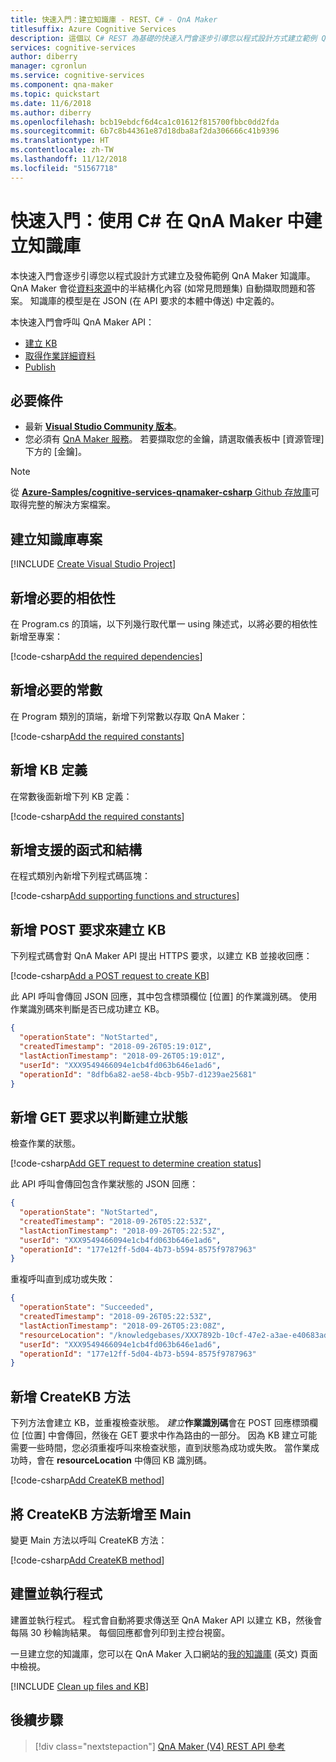 ```yaml
---
title: 快速入門：建立知識庫 - REST、C# - QnA Maker
titlesuffix: Azure Cognitive Services
description: 這個以 C# REST 為基礎的快速入門會逐步引導您以程式設計方式建立範例 QnA Maker 知識庫，且該知識庫會出現在認知服務 API 帳戶的 Azure 儀表板中。
services: cognitive-services
author: diberry
manager: cgronlun
ms.service: cognitive-services
ms.component: qna-maker
ms.topic: quickstart
ms.date: 11/6/2018
ms.author: diberry
ms.openlocfilehash: bcb19ebdcf6d4ca1c01612f815700fbbc0dd2fda
ms.sourcegitcommit: 6b7c8b44361e87d18dba8af2da306666c41b9396
ms.translationtype: HT
ms.contentlocale: zh-TW
ms.lasthandoff: 11/12/2018
ms.locfileid: "51567718"
---
```

# <a name="quickstart-create-a-knowledge-base-in-qna-maker-using-c"></a>快速入門：使用 C# 在 QnA Maker 中建立知識庫

本快速入門會逐步引導您以程式設計方式建立及發佈範例 QnA Maker 知識庫。 QnA Maker 會從[資料來源](../Concepts/data-sources-supported.md)中的半結構化內容 (如常見問題集) 自動擷取問題和答案。 知識庫的模型是在 JSON (在 API 要求的本體中傳送) 中定義的。 

本快速入門會呼叫 QnA Maker API：
* [建立 KB](https://westus.dev.cognitive.microsoft.com/docs/services/5a93fcf85b4ccd136866eb37/operations/5ac266295b4ccd1554da75ff)
* [取得作業詳細資料](https://westus.dev.cognitive.microsoft.com/docs/services/5a93fcf85b4ccd136866eb37/operations/operations_getoperationdetails)
* [Publish](https://westus.dev.cognitive.microsoft.com/docs/services/5a93fcf85b4ccd136866eb37/operations/5ac266295b4ccd1554da75fe) 

## <a name="prerequisites"></a>必要條件

* 最新 [**Visual Studio Community 版本**](https://www.visualstudio.com/downloads/)。
* 您必須有 [QnA Maker 服務](../How-To/set-up-qnamaker-service-azure.md)。 若要擷取您的金鑰，請選取儀表板中 [資源管理] 下方的 [金鑰]。 

> [!NOTE] 
> 從 [**Azure-Samples/cognitive-services-qnamaker-csharp** Github 存放庫](https://github.com/Azure-Samples/cognitive-services-qnamaker-csharp)可取得完整的解決方案檔案。

## <a name="create-a-knowledge-base-project"></a>建立知識庫專案

[!INCLUDE [Create Visual Studio Project](../../../../includes/cognitive-services-qnamaker-quickstart-csharp-create-project.md)] 

## <a name="add-the-required-dependencies"></a>新增必要的相依性

在 Program.cs 的頂端，以下列幾行取代單一 using 陳述式，以將必要的相依性新增至專案：

[!code-csharp[Add the required dependencies](~/samples-qnamaker-csharp/documentation-samples/quickstarts/create-knowledge-base/QnaQuickstartCreateKnowledgebase/Program.cs?range=1-11 "Add the required dependencies")]

## <a name="add-the-required-constants"></a>新增必要的常數

在 Program 類別的頂端，新增下列常數以存取 QnA Maker：

[!code-csharp[Add the required constants](~/samples-qnamaker-csharp/documentation-samples/quickstarts/create-knowledge-base/QnaQuickstartCreateKnowledgebase/Program.cs?range=17-24 "Add the required constants")]

## <a name="add-the-kb-definition"></a>新增 KB 定義

在常數後面新增下列 KB 定義：

[!code-csharp[Add the required constants](~/samples-qnamaker-csharp/documentation-samples/quickstarts/create-knowledge-base/QnaQuickstartCreateKnowledgebase/Program.cs?range=32-57 "Add the required constants")]

## <a name="add-supporting-functions-and-structures"></a>新增支援的函式和結構
在程式類別內新增下列程式碼區塊：

[!code-csharp[Add supporting functions and structures](~/samples-qnamaker-csharp/documentation-samples/quickstarts/create-knowledge-base/QnaQuickstartCreateKnowledgebase/Program.cs?range=62-82 "Add supporting functions and structures")]

## <a name="add-a-post-request-to-create-kb"></a>新增 POST 要求來建立 KB

下列程式碼會對 QnA Maker API 提出 HTTPS 要求，以建立 KB 並接收回應：

[!code-csharp[Add a POST request to create KB](~/samples-qnamaker-csharp/documentation-samples/quickstarts/create-knowledge-base/QnaQuickstartCreateKnowledgebase/Program.cs?range=91-105 "Add a POST request to create KB")]

此 API 呼叫會傳回 JSON 回應，其中包含標頭欄位 [位置] 的作業識別碼。 使用作業識別碼來判斷是否已成功建立 KB。 

```JSON
{
  "operationState": "NotStarted",
  "createdTimestamp": "2018-09-26T05:19:01Z",
  "lastActionTimestamp": "2018-09-26T05:19:01Z",
  "userId": "XXX9549466094e1cb4fd063b646e1ad6",
  "operationId": "8dfb6a82-ae58-4bcb-95b7-d1239ae25681"
}
```

## <a name="add-get-request-to-determine-creation-status"></a>新增 GET 要求以判斷建立狀態

檢查作業的狀態。

[!code-csharp[Add GET request to determine creation status](~/samples-qnamaker-csharp/documentation-samples/quickstarts/create-knowledge-base/QnaQuickstartCreateKnowledgebase/Program.cs?range=159-170 "Add GET request to determine creation status")]

此 API 呼叫會傳回包含作業狀態的 JSON 回應： 

```JSON
{
  "operationState": "NotStarted",
  "createdTimestamp": "2018-09-26T05:22:53Z",
  "lastActionTimestamp": "2018-09-26T05:22:53Z",
  "userId": "XXX9549466094e1cb4fd063b646e1ad6",
  "operationId": "177e12ff-5d04-4b73-b594-8575f9787963"
}
```

重複呼叫直到成功或失敗： 

```JSON
{
  "operationState": "Succeeded",
  "createdTimestamp": "2018-09-26T05:22:53Z",
  "lastActionTimestamp": "2018-09-26T05:23:08Z",
  "resourceLocation": "/knowledgebases/XXX7892b-10cf-47e2-a3ae-e40683adb714",
  "userId": "XXX9549466094e1cb4fd063b646e1ad6",
  "operationId": "177e12ff-5d04-4b73-b594-8575f9787963"
}
```

## <a name="add-createkb-method"></a>新增 CreateKB 方法

下列方法會建立 KB，並重複檢查狀態。  _建立_**作業識別碼**會在 POST 回應標頭欄位 [位置] 中會傳回，然後在 GET 要求中作為路由的一部分。 因為 KB 建立可能需要一些時間，您必須重複呼叫來檢查狀態，直到狀態為成功或失敗。 當作業成功時，會在 **resourceLocation** 中傳回 KB 識別碼。 

[!code-csharp[Add CreateKB method](~/samples-qnamaker-csharp/documentation-samples/quickstarts/create-knowledge-base/QnaQuickstartCreateKnowledgebase/Program.cs?range=176-237 "Add CreateKB method")]

## <a name="add-the-createkb-method-to-main"></a>將 CreateKB 方法新增至 Main

變更 Main 方法以呼叫 CreateKB 方法：

[!code-csharp[Add CreateKB method](~/samples-qnamaker-csharp/documentation-samples/quickstarts/create-knowledge-base/QnaQuickstartCreateKnowledgebase/Program.cs?range=239-248 "Add CreateKB method")]

## <a name="build-and-run-the-program"></a>建置並執行程式

建置並執行程式。 程式會自動將要求傳送至 QnA Maker API 以建立 KB，然後會每隔 30 秒輪詢結果。 每個回應都會列印到主控台視窗。

一旦建立您的知識庫，您可以在 QnA Maker 入口網站的[我的知識庫](https://www.qnamaker.ai/Home/MyServices) (英文) 頁面中檢視。 


[!INCLUDE [Clean up files and KB](../../../../includes/cognitive-services-qnamaker-quickstart-cleanup-resources.md)] 

## <a name="next-steps"></a>後續步驟

> [!div class="nextstepaction"]
> [QnA Maker (V4) REST API 參考](https://westus.dev.cognitive.microsoft.com/docs/services/5a93fcf85b4ccd136866eb37/operations/5ac266295b4ccd1554da75ff)
